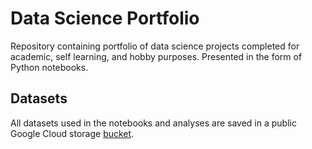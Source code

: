 # Data Science Portfolio

Repository containing portfolio of data science projects completed for academic, self learning, and hobby purposes. Presented in the form of Python notebooks. 

## Datasets 
All datasets used in the notebooks and analyses are saved in a public Google Cloud storage [bucket](https://console.cloud.google.com/storage/browser/mashnoor-data-science-portfolio).  
